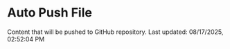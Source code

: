 # Auto Push File

Content that will be pushed to GitHub repository.
Last updated: 08/17/2025, 02:52:04 PM